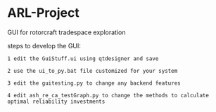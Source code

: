 # ARL-Project
GUI for rotorcraft tradespace exploration 

 steps to develop the GUI:
 
    1 edit the GuiStuff.ui using qtdesigner and save
  
    2 use the ui_to_py.bat file customized for your system
  
    3 edit the guitesting.py to change any backend features
  
    4 edit ash_re_ca_testGraph.py to change the methods to calculate optimal reliability investments
  
